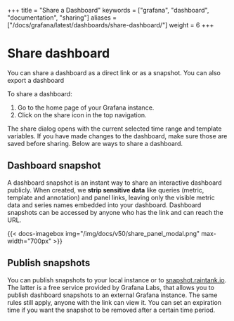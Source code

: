 +++
title = "Share a Dashboard"
keywords = ["grafana", "dashboard", "documentation", "sharing"]
aliases = ["/docs/grafana/latest/dashboards/share-dashboard/"]
weight = 6
+++

# Share dashboard

You can share a dashboard as a direct link or as a snapshot. You can also export a dashboard 

To share a dashboard:

1. Go to the home page of your Grafana instance.
2. Click on the share icon in the top navigation.

The share dialog opens with the current selected time range and template variables. If you have
made changes to the dashboard, make sure those are saved before sharing. Below are ways to share a dashboard.

## Dashboard snapshot

A dashboard snapshot is an instant way to share an interactive dashboard publicly. When created, we <strong>strip sensitive data</strong> like queries
(metric, template and annotation) and panel links, leaving only the visible metric data and series names embedded into your dashboard. Dashboard
snapshots can be accessed by anyone who has the link and can reach the URL.

{{< docs-imagebox img="/img/docs/v50/share_panel_modal.png" max-width="700px" >}}

## Publish snapshots

You can publish snapshots to your local instance or to [snapshot.raintank.io](http://snapshot.raintank.io). The latter is a free service
provided by Grafana Labs, that allows you to publish dashboard snapshots to an external Grafana instance.
The same rules still apply, anyone with the link can view it. You can set an expiration time if you want the snapshot to be removed
after a certain time period.

